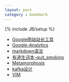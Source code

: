 ```yaml
---
layout: post
category : bookmark
---
```

{% include JB/setup %}

+ [Google网站站长工具](https://www.google.com/webmasters/tools/home)
+ [Google-Analytics](https://www.google.com/analytics)
+ [markdown语法](http://wowubuntu.com/markdown)
+ [有道生词本-quit_smoking](http://dict.youdao.com/wordbook/wordlist?keyfrom=dict.entry)
+ [Metamorphosis](https://github.com/killme2008/Metamorphosis)
+ [kafka设计](http://www.oschina.net/translate/kafka-design)
+ [VIM](http://linux.vbird.org/linux_basic/0310vi.php)


<!--more-->
